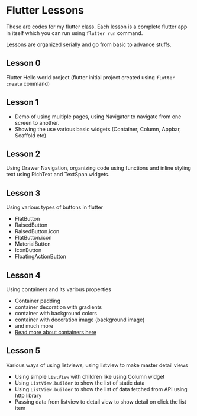 # Flutter Lessons
These are codes for my flutter class. Each lesson is a complete flutter app in itself which you can run using `flutter run` command.

Lessons are organized serially and go from basic to advance stuffs.

## Lesson 0
Flutter Hello world project (flutter initial project created using `flutter create` command)

## Lesson 1
- Demo of using multiple pages, using Navigator to navigate from one screen to another.
- Showing the use various basic widgets (Container, Column, Appbar, Scaffold etc)

## Lesson 2
Using Drawer Navigation, organizing code using functions and inline styling text using RichText and TextSpan widgets.

## Lesson 3
Using various types of buttons in flutter
- FlatButton
- RaisedButton
- RaisedButton.icon
- FlatButton.icon
- MaterialButton
- IconButton
- FloatingActionButton


## Lesson 4
Using containers and its various properties
- Container padding
- container decoration with gradients
- container with background colors
- container with decoration image (background image)
- and much more
- [Read more about containers here](https://flutteropen.gitbook.io/ebook/flutter-widgets-01-container)

## Lesson 5
Various ways of using listviews, using listview to make master detail views
- Using simple `ListView` with children like using Column widget
- Using `ListView.builder` to show the list of static data
- Using `ListView.builder` to show the list of data fetched from API using http library
- Passing data from listview to detail view to show detail on click the list item